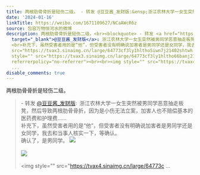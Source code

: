 ```yaml
---
title: 两根肋骨骨折是轻伤二级。 - 转发 @豆豆酱_发财版:&ensp;浙江农林大学一女生突然被男同学恶意抽走板凳，然后导致两根肋骨骨折，因为是小伤无法立案，加害人也不...
date: '2024-01-16'
linkTitle: https://weibo.com/1671109627/NCaAWcR6z
source: 包容万物恒河水的微博
description: 两根肋骨骨折是轻伤二级。<br><blockquote> - 转发 <a href="https://weibo.com/1685535987"
  target="_blank">@豆豆酱_发财版</a>: 浙江农林大学一女生突然被男同学恶意抽走板凳，然后导致两根肋骨骨折，因为是小伤无法立案，加害人也不赔偿基本的医药费和护理费……
  <br>补充下，虽然受害者用的是“他”，但受害者没有明确说加害者是男同学还是女同学，我去和当事人核实一下，等确认。 <br>确认了，是男同学。 <img style=""
  src="https://tvax3.sinaimg.cn/large/64773cf3ly1hltho5iwn7j21402shtwh.jpg" referrerpolicy="no-referrer"><br><br><img
  style="" src="https://tvax3.sinaimg.cn/large/64773cf3ly1hltho66banj21404f94qp.jpg"
  referrerpolicy="no-referrer"><br><br><img style="" src="https://tvax4.sinaimg.cn/large/64773c
  ...
disable_comments: true
---
```

两根肋骨骨折是轻伤二级。<br><blockquote> - 转发 <a href="https://weibo.com/1685535987" target="_blank">@豆豆酱_发财版</a>: 浙江农林大学一女生突然被男同学恶意抽走板凳，然后导致两根肋骨骨折，因为是小伤无法立案，加害人也不赔偿基本的医药费和护理费…… <br>补充下，虽然受害者用的是“他”，但受害者没有明确说加害者是男同学还是女同学，我去和当事人核实一下，等确认。 <br>确认了，是男同学。 <img style="" src="https://tvax3.sinaimg.cn/large/64773cf3ly1hltho5iwn7j21402shtwh.jpg" referrerpolicy="no-referrer"><br><br><img style="" src="https://tvax3.sinaimg.cn/large/64773cf3ly1hltho66banj21404f94qp.jpg" referrerpolicy="no-referrer"><br><br><img style="" src="https://tvax4.sinaimg.cn/large/64773c ...